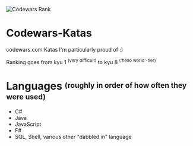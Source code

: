 ![Codewars Rank](https://www.codewars.com/users/n073/badges/small)
# Codewars-Katas
codewars.com Katas I'm particularly proud of :)

Ranking goes from kyu 1 <sup>(very difficult)</sup> to kyu 8 <sup>('hello world'-tier)<sup> 
  
Languages <sup><sub>(roughly in order of how often they were used)</sub></sup>
=========
* C#
* Java
* JavaScript
* F#
* SQL, Shell, various other "dabbled in" language
